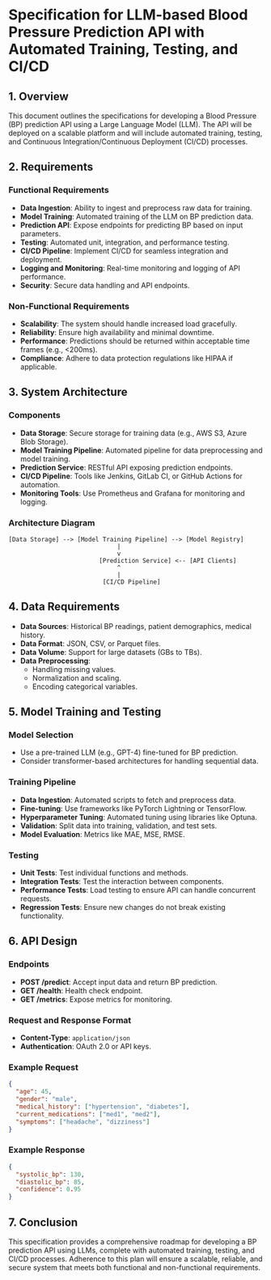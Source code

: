 # Specification for LLM-based Blood Pressure Prediction API with Automated Training, Testing, and CI/CD

## 1. Overview

This document outlines the specifications for developing a Blood Pressure (BP) prediction API using a Large Language Model (LLM). The API will be deployed on a scalable platform and will include automated training, testing, and Continuous Integration/Continuous Deployment (CI/CD) processes.

## 2. Requirements

### Functional Requirements

- **Data Ingestion**: Ability to ingest and preprocess raw data for training.
- **Model Training**: Automated training of the LLM on BP prediction data.
- **Prediction API**: Expose endpoints for predicting BP based on input parameters.
- **Testing**: Automated unit, integration, and performance testing.
- **CI/CD Pipeline**: Implement CI/CD for seamless integration and deployment.
- **Logging and Monitoring**: Real-time monitoring and logging of API performance.
- **Security**: Secure data handling and API endpoints.

### Non-Functional Requirements

- **Scalability**: The system should handle increased load gracefully.
- **Reliability**: Ensure high availability and minimal downtime.
- **Performance**: Predictions should be returned within acceptable time frames (e.g., <200ms).
- **Compliance**: Adhere to data protection regulations like HIPAA if applicable.

## 3. System Architecture

### Components

- **Data Storage**: Secure storage for training data (e.g., AWS S3, Azure Blob Storage).
- **Model Training Pipeline**: Automated pipeline for data preprocessing and model training.
- **Prediction Service**: RESTful API exposing prediction endpoints.
- **CI/CD Pipeline**: Tools like Jenkins, GitLab CI, or GitHub Actions for automation.
- **Monitoring Tools**: Use Prometheus and Grafana for monitoring and logging.

### Architecture Diagram

```
[Data Storage] --> [Model Training Pipeline] --> [Model Registry]
                              |
                              v
                         [Prediction Service] <-- [API Clients]
                              ^
                              |
                          [CI/CD Pipeline]
```

## 4. Data Requirements

- **Data Sources**: Historical BP readings, patient demographics, medical history.
- **Data Format**: JSON, CSV, or Parquet files.
- **Data Volume**: Support for large datasets (GBs to TBs).
- **Data Preprocessing**:
  - Handling missing values.
  - Normalization and scaling.
  - Encoding categorical variables.

## 5. Model Training and Testing

### Model Selection

- Use a pre-trained LLM (e.g., GPT-4) fine-tuned for BP prediction.
- Consider transformer-based architectures for handling sequential data.

### Training Pipeline

- **Data Ingestion**: Automated scripts to fetch and preprocess data.
- **Fine-tuning**: Use frameworks like PyTorch Lightning or TensorFlow.
- **Hyperparameter Tuning**: Automated tuning using libraries like Optuna.
- **Validation**: Split data into training, validation, and test sets.
- **Model Evaluation**: Metrics like MAE, MSE, RMSE.

### Testing

- **Unit Tests**: Test individual functions and methods.
- **Integration Tests**: Test the interaction between components.
- **Performance Tests**: Load testing to ensure API can handle concurrent requests.
- **Regression Tests**: Ensure new changes do not break existing functionality.

## 6. API Design

### Endpoints

- **POST /predict**: Accept input data and return BP prediction.
- **GET /health**: Health check endpoint.
- **GET /metrics**: Expose metrics for monitoring.

### Request and Response Format

- **Content-Type**: `application/json`
- **Authentication**: OAuth 2.0 or API keys.

### Example Request

```json
{
  "age": 45,
  "gender": "male",
  "medical_history": ["hypertension", "diabetes"],
  "current_medications": ["med1", "med2"],
  "symptoms": ["headache", "dizziness"]
}
```

### Example Response

```json
{
  "systolic_bp": 130,
  "diastolic_bp": 85,
  "confidence": 0.95
}
```

## 7. Conclusion

This specification provides a comprehensive roadmap for developing a BP prediction API using LLMs, complete with automated training, testing, and CI/CD processes. Adherence to this plan will ensure a scalable, reliable, and secure system that meets both functional and non-functional requirements.